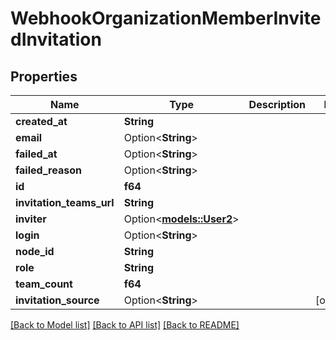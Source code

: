 # WebhookOrganizationMemberInvitedInvitation

## Properties

Name | Type | Description | Notes
------------ | ------------- | ------------- | -------------
**created_at** | **String** |  | 
**email** | Option<**String**> |  | 
**failed_at** | Option<**String**> |  | 
**failed_reason** | Option<**String**> |  | 
**id** | **f64** |  | 
**invitation_teams_url** | **String** |  | 
**inviter** | Option<[**models::User2**](User_2.md)> |  | 
**login** | Option<**String**> |  | 
**node_id** | **String** |  | 
**role** | **String** |  | 
**team_count** | **f64** |  | 
**invitation_source** | Option<**String**> |  | [optional]

[[Back to Model list]](../README.md#documentation-for-models) [[Back to API list]](../README.md#documentation-for-api-endpoints) [[Back to README]](../README.md)


